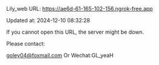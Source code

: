 Lily_web URL: https://ae6d-61-165-102-156.ngrok-free.app

Updated at: 2024-12-10 08:32:28

If you cannot open this URL, the server might be down.

Please contact: 

goley04@foxmail.com Or Wechat:GL_yeaH